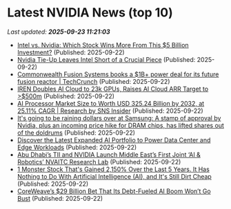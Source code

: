 # Latest NVIDIA News (top 10)
_Last updated: **2025-09-23 11:21:03**_

- [Intel vs. Nvidia: Which Stock Wins More From This $5 Billion Investment?](https://biztoc.com/x/381cebd894fe42d5) (Published: 2025-09-22)
- [Nvidia Tie-Up Leaves Intel Short of a Crucial Piece](https://biztoc.com/x/1fbc4eb6621f31ff) (Published: 2025-09-22)
- [Commonwealth Fusion Systems books a $1B+ power deal for its future fusion reactor | TechCrunch](https://techcrunch.com/2025/09/22/commonwealth-fusion-systems-books-a-1b-power-deal-for-its-future-fusion-reactor/) (Published: 2025-09-22)
- [IREN Doubles AI Cloud to 23k GPUs, Raises AI Cloud ARR Target to >$500m](https://www.globenewswire.com/news-release/2025/09/22/3153782/0/en/IREN-Doubles-AI-Cloud-to-23k-GPUs-Raises-AI-Cloud-ARR-Target-to-500m.html) (Published: 2025-09-22)
- [AI Processor Market Size to Worth USD 325.24 Billion by 2032, at 25.11% CAGR | Research by SNS Insider](https://www.globenewswire.com/news-release/2025/09/22/3153776/0/en/AI-Processor-Market-Size-to-Worth-USD-325-24-Billion-by-2032-at-25-11-CAGR-Research-by-SNS-Insider.html) (Published: 2025-09-22)
- [It's going to be raining dollars over at Samsung: A stamp of approval by Nvidia, plus an incoming price hike for DRAM chips, has lifted shares out of the doldrums](https://www.pcgamer.com/hardware/memory/its-going-to-be-raining-dollars-over-at-samsung-a-stamp-of-approval-by-nvidia-plus-an-incoming-price-hike-for-dram-chips-has-lifted-shares-out-of-the-doldrums/) (Published: 2025-09-22)
- [Discover the Latest Expanded AI Portfolio to Power Data Center and Edge Workloads](https://biztoc.com/x/8a772ef23c956abc) (Published: 2025-09-22)
- [Abu Dhabi’s TII and NVIDIA Launch Middle East’s First Joint ‘AI & Robotics’ NVAITC Research Lab](https://en.antaranews.com/news/381512/abu-dhabis-tii-and-nvidia-launch-middle-easts-first-joint-ai-robotics-nvaitc-research-lab) (Published: 2025-09-22)
- [1 Monster Stock That's Gained 2,150% Over the Last 5 Years. It Has Nothing to Do With Artificial Intelligence (AI), and It's Still Dirt Cheap](https://biztoc.com/x/f53792237091c1ee) (Published: 2025-09-22)
- [CoreWeave’s $29 Billion Bet That Its Debt-Fueled AI Boom Won’t Go Bust](https://www.forbes.com/sites/rashishrivastava/2025/09/22/coreweaves-29-billion-bet-that-its-debt-fueled-ai-boom-wont-go-bust/) (Published: 2025-09-22)
